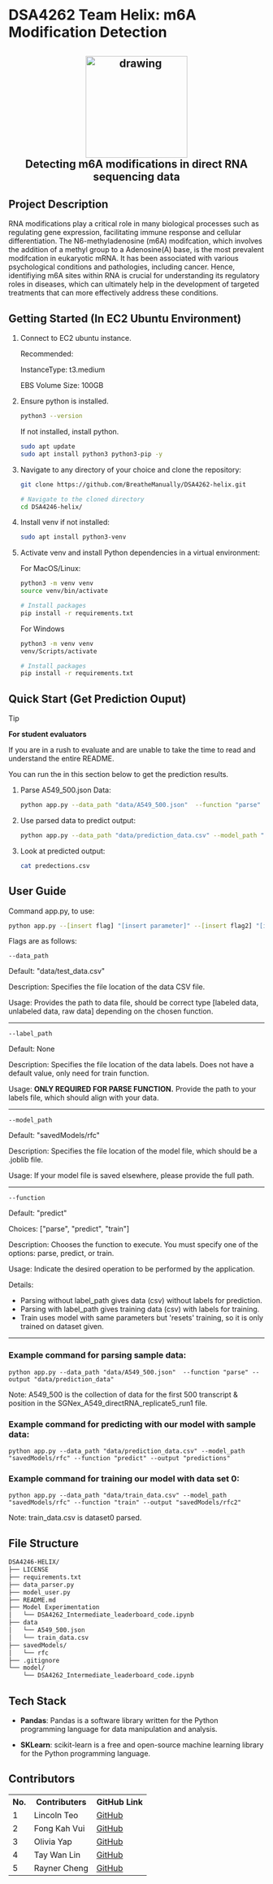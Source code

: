 # DSA4262 Team Helix: m6A Modification Detection

<h2 align="center"> 
  <img src="https://cbx-prod.b-cdn.net/COLOURBOX65073341.jpg?width=800&height=800&quality=70" alt="drawing" width="200"/>
  <br>
  <center>Detecting m6A modifications in direct RNA sequencing data</center>
</h2>

   
## Project Description
RNA modifications  play a critical role in many biological processes such as regulating gene expression, facilitating immune response and cellular differentiation. The N6-methyladenosine (m6A) modifcation, which involves the addition of a methyl group to a Adenosine(A) base, is the most prevalent modifcation in eukaryotic mRNA. It has been associated with various psychological conditions and pathologies, including cancer. Hence, identifiying m6A sites within RNA is crucial for understanding its regulatory roles in diseases, which can ultimately help in the development of targeted treatments that can more effectively address these conditions.

## Getting Started (In EC2 Ubuntu Environment)
1. Connect to EC2 ubuntu instance.

    Recommended:

    InstanceType: t3.medium

    EBS Volume Size: 100GB

2. Ensure python is installed.
    ```bash
    python3 --version
    ```
    If not installed, install python.
    
    ```bash
    sudo apt update
    sudo apt install python3 python3-pip -y
    ```

3. Navigate to any directory of your choice and clone the repository:

    ```bash
    git clone https://github.com/BreatheManually/DSA4262-helix.git

    # Navigate to the cloned directory
    cd DSA4246-helix/
    ```

4. Install venv if not installed:
    ```bash
    sudo apt install python3-venv
    ```

5. Activate venv and install Python dependencies in a virtual environment:

    For MacOS/Linux:
    ```bash
    python3 -m venv venv
    source venv/bin/activate

    # Install packages
    pip install -r requirements.txt
    ```

    For Windows
    ```bash
    python3 -m venv venv
    venv/Scripts/activate

    # Install packages
    pip install -r requirements.txt
    ```

## Quick Start (Get Prediction Ouput)
> [!TIP]
>
> **For student evaluators**
>
> If you are in a rush to evaluate and are unable to take the time to read and understand the entire README.
>
> You can run the in this section below to get the prediction results.
1. Parse A549_500.json Data:
    ```bash 
    python app.py --data_path "data/A549_500.json"  --function "parse" --output "data/prediction_data"
    ```
2. Use parsed data to predict output:
    ```bash 
    python app.py --data_path "data/prediction_data.csv" --model_path "savedModels/rfc" --function "predict" --output "predictions"
    ```
3. Look at predicted output:
    ```bash 
    cat predections.csv
    ```
  
## User Guide

Command app.py, to use:

  ```bash 
  python app.py --[insert flag] "[insert parameter]" --[insert flag2] "[insert parameter2]"
  ```

Flags are as follows:

    --data_path

Default: "data/test_data.csv"

Description: Specifies the file location of the data CSV file.

Usage: Provides the path to data file, should be correct type [labeled data, unlabeled data, raw data] depending on the chosen function.

 ------------------

    --label_path

Default: None

Description: Specifies the file location of the data labels. Does not have a default value, only need for train function.

Usage: **ONLY REQUIRED FOR PARSE FUNCTION.** Provide the path to your labels file, which should align with your data.

------------------

    --model_path

Default: "savedModels/rfc"

Description: Specifies the file location of the model file, which should be a .joblib file.

Usage: If your model file is saved elsewhere, please provide the full path.

------------------

    --function

Default: "predict"

Choices: ["parse", "predict", "train"]

Description: Chooses the function to execute. You must specify one of the options: parse, predict, or train.

Usage: Indicate the desired operation to be performed by the application.

Details: 
-   Parsing without label_path gives data (csv) without labels for prediction.
-   Parsing with label_path gives training data (csv) with labels for training.
-   Train uses model with same parameters but 'resets' training, so it is only trained on dataset given.

------------------

### Example command for parsing sample data:
    python app.py --data_path "data/A549_500.json"  --function "parse" --output "data/prediction_data"

Note: A549_500 is the collection of data for the first 500 transcript & position in the SGNex_A549_directRNA_replicate5_run1 file.

### Example command for predicting with our model with sample data:

    python app.py --data_path "data/prediction_data.csv" --model_path "savedModels/rfc" --function "predict" --output "predictions"


### Example command for training our model with data set 0:

    python app.py --data_path "data/train_data.csv" --model_path "savedModels/rfc" --function "train" --output "savedModels/rfc2"

Note: train_data.csv is dataset0 parsed.

## File Structure

```bash
DSA4246-HELIX/
├── LICENSE
├── requirements.txt
├── data_parser.py
├── model_user.py
├── README.md
├── Model Experimentation
│   └── DSA4262_Intermediate_leaderboard_code.ipynb
├── data
│   └── A549_500.json
│   └── train_data.csv
├── savedModels/
│   └── rfc
├── .gitignore
└── model/
    └── DSA4262_Intermediate_leaderboard_code.ipynb
```


## Tech Stack

- **Pandas**: Pandas is a software library written for the Python programming language for data manipulation and analysis. 

- **SKLearn**: scikit-learn is a free and open-source machine learning library for the Python programming language. 


## Contributors 
<div>
 <table>
  <tr>
    <th>No.</th>
    <th>Contributers</th>
    <th>GitHub Link</th>
  </tr>
  <tr>
    <td>1</td>
    <td>Lincoln Teo</td>
    <td><a href="https://github.com/BreatheManually" target="blank_">
    GitHub</a>
    </td>
  </tr>
  <tr>
    <td>2</td>
    <td>Fong Kah Vui</td>
    <td><a href="https://github.com/Kahvui" target="blank_">
    GitHub</a>
    </td>
  </tr>
   <tr>
    <td>3</td>
    <td>Olivia Yap</td>
    <td><a href="https://github.com/oliviadsa3101" target="blank_">
    GitHub</a>
    </td>
  </tr>
  <tr>
    <td>4</td>
    <td>Tay Wan Lin</td>
    <td><a href="https://github.com/Wehnlynn" target="blank_">
    GitHub</a>
    </td>
  </tr>
  <tr>
    <td>5</td>
    <td>Rayner Cheng</td>
    <td><a href="https://github.com/ray1123001" target="blank_">
    GitHub</a>
    </td>
  </tr>
</table> 